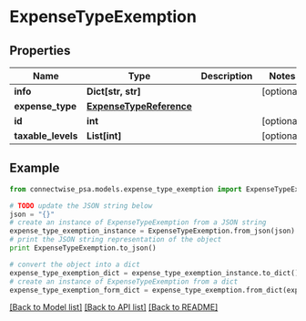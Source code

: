 # ExpenseTypeExemption


## Properties
Name | Type | Description | Notes
------------ | ------------- | ------------- | -------------
**info** | **Dict[str, str]** |  | [optional] 
**expense_type** | [**ExpenseTypeReference**](ExpenseTypeReference.md) |  | 
**id** | **int** |  | [optional] 
**taxable_levels** | **List[int]** |  | [optional] 

## Example

```python
from connectwise_psa.models.expense_type_exemption import ExpenseTypeExemption

# TODO update the JSON string below
json = "{}"
# create an instance of ExpenseTypeExemption from a JSON string
expense_type_exemption_instance = ExpenseTypeExemption.from_json(json)
# print the JSON string representation of the object
print ExpenseTypeExemption.to_json()

# convert the object into a dict
expense_type_exemption_dict = expense_type_exemption_instance.to_dict()
# create an instance of ExpenseTypeExemption from a dict
expense_type_exemption_form_dict = expense_type_exemption.from_dict(expense_type_exemption_dict)
```
[[Back to Model list]](../README.md#documentation-for-models) [[Back to API list]](../README.md#documentation-for-api-endpoints) [[Back to README]](../README.md)


